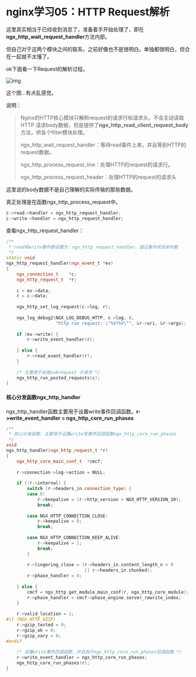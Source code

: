 # nginx学习05：HTTP Request解析

这里其实相当于已经收到消息了，准备着手开始处理了，即在**ngx_http_wait_request_handler**方法内部。

但自己对于这两个模块之间的联系，之前好像也不是很明白。单独都很明白，但合在一起就不太懂了。

ok下面看一下Request的解析过程。

![img](https://i-blog.csdnimg.cn/blog_migrate/16bee93aa3ecebff761569f57fafd5da.png)

这个图...有点乱感觉。

说明：

> Nginx的HTTP核心模块只解析request的请求行和请求头，不会主动读取HTTP 请求body数据，但是提供了**ngx_http_read_client_request_body**方法，供各个filter模块处理。
>
> ngx_http_wait_request_handler：等待read事件上来，并且等到HTTP的request数据。
>
> ngx_http_process_request_line：处理HTTP的request的请求行。
>
> ngx_http_process_request_header：处理HTTP的request的请求头

这里说的body数据不是自己理解的实际传输的那些数据。

真正处理是在函数ngx_http_process_request中。

```c++
c->read->handler = ngx_http_request_handler;
c->write->handler = ngx_http_request_handler;
```

查看ngx_http_request_handler：

```C++
/**
 * read和write事件都设置为：ngx_http_request_handler，通过事件状态来判断
 */
static void
ngx_http_request_handler(ngx_event_t *ev)
{
    ngx_connection_t    *c;
    ngx_http_request_t  *r;
 
    c = ev->data;
    r = c->data;
 
    ngx_http_set_log_request(c->log, r);
 
    ngx_log_debug2(NGX_LOG_DEBUG_HTTP, c->log, 0,
                   "http run request: \"%V?%V\"", &r->uri, &r->args);
 
    if (ev->write) {
        r->write_event_handler(r);
 
    } else {
        r->read_event_handler(r);
    }
 
    /* 主要用于处理subrequest 子请求 */
    ngx_http_run_posted_requests(c);
}
```



#### 核心分发函数ngx_http_handler

ngx_http_handler函数主要用于设置write事件回调函数。**r->write_event_handler = ngx_http_core_run_phases**

```c++
/**
 * 核心分发函数，主要用于设置write写事件回调函数ngx_http_core_run_phases
 */
void
ngx_http_handler(ngx_http_request_t *r)
{
    ngx_http_core_main_conf_t  *cmcf;
 
    r->connection->log->action = NULL;
 
    if (!r->internal) {
        switch (r->headers_in.connection_type) {
        case 0:
            r->keepalive = (r->http_version > NGX_HTTP_VERSION_10);
            break;
 
        case NGX_HTTP_CONNECTION_CLOSE:
            r->keepalive = 0;
            break;
 
        case NGX_HTTP_CONNECTION_KEEP_ALIVE:
            r->keepalive = 1;
            break;
        }
 
        r->lingering_close = (r->headers_in.content_length_n > 0
                              || r->headers_in.chunked);
        r->phase_handler = 0;
 
    } else {
        cmcf = ngx_http_get_module_main_conf(r, ngx_http_core_module);
        r->phase_handler = cmcf->phase_engine.server_rewrite_index;
    }
 
    r->valid_location = 1;
#if (NGX_HTTP_GZIP)
    r->gzip_tested = 0;
    r->gzip_ok = 0;
    r->gzip_vary = 0;
#endif
 
    /* 设置write事件回调函数，并且执行ngx_http_core_run_phases回调函数 */
    r->write_event_handler = ngx_http_core_run_phases;
    ngx_http_core_run_phases(r);
}
```

